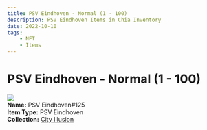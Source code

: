 ```yaml
---
title: PSV Eindhoven - Normal (1 - 100)
description: PSV Eindhoven Items in Chia Inventory
date: 2022-10-10
tags:
    - NFT
    - Items
---
```


# PSV Eindhoven - Normal (1 - 100)
<div class="item_thumbnail">
<img loading="lazy" src="https://fa2eae3ig4f4xjjlgtnuhsnxnac62w5hcbpvl5penlsmbtvxut5q.arweave.net/KDRAE2g3C8ulKzTbQ8m3aAXtW6cQX1X15GrkwM63pPs"><br/>
<div><strong>Name:</strong> PSV Eindhoven#125</div>
<div><strong>Item Type:</strong> PSV Eindhoven</div>
<div><strong>Collection:</strong> <a href="https://www.spacescan.io/xch/nft/collection/col1lend2dcn558km4wcwta4xnkfv3xpcmlp9kyt0m909emvfxechlyqdl5ndg">City Illusion</a></div>
</div>

